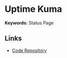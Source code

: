 # Uptime Kuma

<!--
https://artifacthub.io/packages/helm/djjudas21/uptime-kuma
-->

**Keywords:** Status Page

## Links

- [Code Repository](https://github.com/louislam/uptime-kuma)
